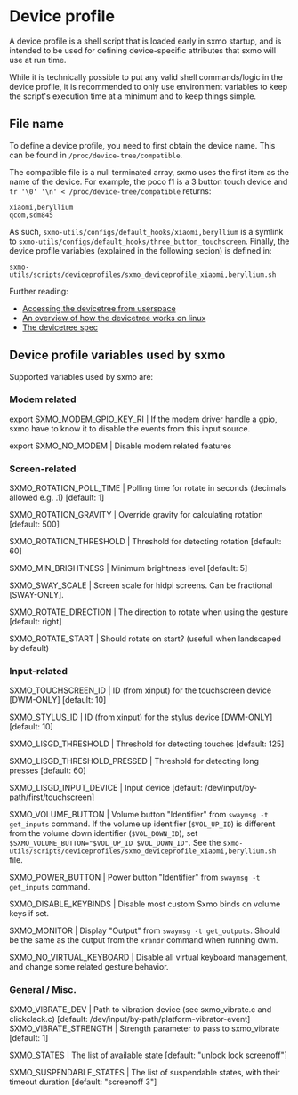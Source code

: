 # Device profile

A device profile is a shell script that is loaded early in sxmo startup, and is
intended to be used for defining device-specific attributes that sxmo will use
at run time.

While it is technically possible to put any valid shell commands/logic in the
device profile, it is recommended to only use environment variables to keep the
script's execution time at a minimum and to keep things simple.


## File name

To define a device profile, you need to first obtain the device name. This can
be found in `/proc/device-tree/compatible`.

The compatible file is a null terminated array, sxmo uses the first item as the
name of the device. For example, the poco f1 is a 3 button touch device and
`tr '\0' '\n' < /proc/device-tree/compatible` returns:

```
xiaomi,beryllium
qcom,sdm845
```

As such, `sxmo-utils/configs/default_hooks/xiaomi,beryllium`
is a symlink to `sxmo-utils/configs/default_hooks/three_button_touchscreen`.
Finally, the device profile variables (explained in the following secion) is defined in:

`sxmo-utils/scripts/deviceprofiles/sxmo_deviceprofile_xiaomi,beryllium.sh`

Further reading:
 - [Accessing the devicetree from userspace](https://www.kernel.org/doc/html/latest/admin-guide/abi-testing.html#abi-sys-firmware-devicetree)
 - [An overview of how the devicetree works on linux](https://www.kernel.org/doc/html/latest/devicetree/usage-model.html)
 - [The devicetree spec](https://github.com/devicetree-org/devicetree-specification/releases)

## Device profile variables used by sxmo
Supported variables used by sxmo are:

### Modem related

export SXMO_MODEM_GPIO_KEY_RI		| If the modem driver handle a gpio, sxmo have to know it to disable the events from this input source.

export SXMO_NO_MODEM		| Disable modem related features

### Screen-related
SXMO_ROTATION_POLL_TIME		| Polling time for rotate in seconds (decimals allowed e.g. .1) [default: 1]

SXMO_ROTATION_GRAVITY		| Override gravity for calculating rotation [default: 500]

SXMO_ROTATION_THRESHOLD		| Threshold for detecting rotation [default: 60]

SXMO_MIN_BRIGHTNESS		| Minimum brightness level [default: 5]

SXMO_SWAY_SCALE		| Screen scale for hidpi screens. Can be fractional [SWAY-ONLY].

SXMO_ROTATE_DIRECTION		| The direction to rotate when using the gesture [default: right]

SXMO_ROTATE_START		| Should rotate on start? (usefull when landscaped by default)

### Input-related
SXMO_TOUCHSCREEN_ID 		| ID (from xinput) for the touchscreen device [DWM-ONLY] [default: 10]

SXMO_STYLUS_ID			| ID (from xinput) for the stylus device [DWM-ONLY] [default: 10]

SXMO_LISGD_THRESHOLD		| Threshold for detecting touches [default: 125]

SXMO_LISGD_THRESHOLD_PRESSED	| Threshold for detecting long presses [default: 60]

SXMO_LISGD_INPUT_DEVICE		| Input device [default: /dev/input/by-path/first/touchscreen]

SXMO_VOLUME_BUTTON		| Volume button "Identifier" from `swaymsg -t get_inputs` command. If the volume up identifier (`$VOL_UP_ID`) is different from the volume down identifier (`$VOL_DOWN_ID`), set `$SXMO_VOLUME_BUTTON="$VOL_UP_ID $VOL_DOWN_ID"`. See the `sxmo-utils/scripts/deviceprofiles/sxmo_deviceprofile_xiaomi,beryllium.sh` file.

SXMO_POWER_BUTTON               | Power button "Identifier" from `swaymsg -t get_inputs` command.

SXMO_DISABLE_KEYBINDS		| Disable most custom Sxmo binds on volume keys if set.

SXMO_MONITOR		| Display "Output" from `swaymsg -t get_outputs`. Should be the same as the output from the `xrandr` command when running dwm.

SXMO_NO_VIRTUAL_KEYBOARD	| Disable all virtual keyboard management, and change some related gesture behavior.

### General / Misc.
SXMO_VIBRATE_DEV		| Path to vibration device (see sxmo_vibrate.c and clickclack.c) [default: /dev/input/by-path/platform-vibrator-event]
SXMO_VIBRATE_STRENGTH | Strength parameter to pass to sxmo_vibrate [default: 1]

SXMO_STATES			| The list of available state [default: "unlock lock screenoff"]

SXMO_SUSPENDABLE_STATES		| The list of suspendable states, with their timeout duration [default: "screenoff 3"]
